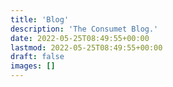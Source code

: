```yaml
---
title: 'Blog'
description: 'The Consumet Blog.'
date: 2022-05-25T08:49:55+00:00
lastmod: 2022-05-25T08:49:55+00:00
draft: false
images: []
---
```

